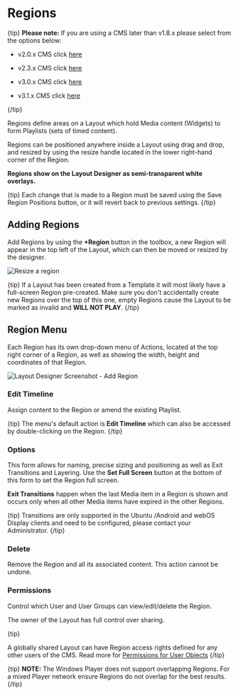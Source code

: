 <!--toc=layouts-->

# Regions

{tip}
**Please note:** If you are using a CMS later than v1.8.x please select from the options below:

- v2.0.x CMS click [here](layouts_regions_2.0.html)

- v2.3.x CMS click [here](layouts_regions_3.html)

- v3.0.x CMS click [here](layouts_regions_3.html)
- v3.1.x CMS click [here](layouts_regions)

{/tip}

Regions define areas on a Layout which hold Media content (Widgets) to form Playlists (sets of timed content).

Regions can be positioned anywhere inside a Layout using drag and drop, and resized by using the resize handle located in the lower right-hand corner of the Region.

**Regions show on the Layout Designer as semi-transparent white overlays.**

{tip}
Each change that is made to a Region must be saved using the Save Region Positions button, or it will revert back to previous settings.
{/tip}

## Adding Regions

Add Regions by using the **+Region** button in the toolbox, a new Region will appear in the top left of the Layout, which can then be moved or resized by the designer.

![Resize a region](img/layouts_designer_region_resize_handles.png)

{tip}
If a Layout has been created from a Template it will most likely have a full-screen Region pre-created. Make sure you don't accidentally create new Regions over the top of this one, empty Regions cause the Layout to be marked as invalid and **WILL NOT PLAY**.
{/tip}

## Region Menu

Each Region has its own drop-down menu of Actions, located at the top right corner of a Region, as well as showing the width, height and coordinates of that Region.

![Layout Designer Screenshot - Add Region](img/layouts_designer_region_menu.png)

### Edit Timeline 

Assign content to the Region or amend the existing Playlist.

{tip}
The menu's default action is **Edit Timeline** which can also be accessed by double-clicking on the Region.
{/tip}

### Options

This form allows for naming, precise sizing and positioning as well as Exit Transitions and Layering. Use the **Set Full Screen** button at the bottom of this form to set the Region full screen.

**Exit Transitions** happen when the last Media item in a Region is shown and occurs only when all other Media items have expired in the other Regions. 

{tip}
Transitions are only supported in the Ubuntu /Android and webOS Display clients and need to be configured, please contact your Administrator.
{/tip}

### Delete

Remove the Region and all its associated content. This action cannot be undone.

### Permissions

Control which User and User Groups can view/edit/delete the Region.

The owner of the Layout has full control over sharing. 

{tip}

A globally shared Layout can have Region access rights defined for any other users of the CMS. Read more for [Permissions for User Objects](users_permissions.html#user_objects) 
{/tip}

{tip}
**NOTE:** The Windows Player does not support overlapping Regions. For a mixed Player network ensure Regions do not overlap for the best results.
{/tip}
